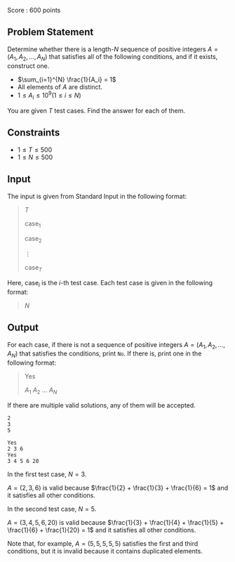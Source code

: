 Score : $600$ points

## Problem Statement

Determine whether there is a length-$N$ sequence of positive integers $A=(A_1,A_2,\dots,A_N)$ that satisfies all of the following conditions, and if it exists, construct one.

- $\sum_{i=1}^{N} \frac{1}{A_i} = 1$
- All elements of $A$ are distinct.
- $1 \le A_i \le 10^9(1 \le i \le N)$

You are given $T$ test cases. Find the answer for each of them.

## Constraints

- $1 \le T \le 500$
- $1 \le N \le 500$

## Input

The input is given from Standard Input in the following format:

> $T$
> 
> $\mathrm{case}_1$
> 
> $\mathrm{case}_2$
> 
> $\vdots$
> 
> $\mathrm{case}_T$

Here, $\mathrm{case}_i$ is the $i$-th test case. Each test case is given in the following format:

> $N$

## Output

For each case, if there is not a sequence of positive integers $A=(A_1,A_2,\dots,A_N)$ that satisfies the conditions, print `No`. If there is, print one in the following format:

> Yes
> 
> $A_1$ $A_2$ $\dots$ $A_N$

If there are multiple valid solutions, any of them will be accepted.

```input1
2
3
5
```

```output1
Yes
2 3 6 
Yes
3 4 5 6 20
```

In the first test case, $N=3$.

$A=(2,3,6)$ is valid because $\frac{1}{2} + \frac{1}{3} + \frac{1}{6} = 1$ and it satisfies all other conditions.

In the second test case, $N=5$.

$A=(3,4,5,6,20)$ is valid because $\frac{1}{3} + \frac{1}{4} + \frac{1}{5} + \frac{1}{6} + \frac{1}{20} = 1$ and it satisfies all other conditions.

Note that, for example, $A=(5,5,5,5,5)$ satisfies the first and third conditions, but it is invalid because it contains duplicated elements.